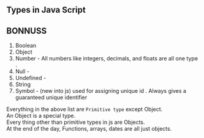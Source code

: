 ## Types in Java Script

**BONNUSS**
---
1. Boolean  
2. Object  
3. Number  - All numbers like integers, decimals, and floats 
			 are all one type .
4. Null -   
5. Undefined -  
6. String  
7. Symbol - (new into js) used for assigning unique id . 
			Always gives a guaranteed unique identifier

Everything in the above list are `Primitive type` except Object.  
An Object is a special type.  
Every thing other than primitive types in js are Objects.  
At the end of the day, Functions, arrays, dates are all just objects.

